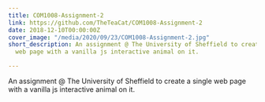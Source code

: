 ```yaml
---
title: COM1008-Assignment-2
link: https://github.com/TheTeaCat/COM1008-Assignment-2
date: 2018-12-10T00:00:00Z
cover_image: "/media/2020/09/23/COM1008-Assignment-2.jpg"
short_description: An assignment @ The University of Sheffield to create a single
  web page with a vanilla js interactive animal on it.

---
```

An assignment @ The University of Sheffield to create a single web page with a vanilla js interactive animal on it.
